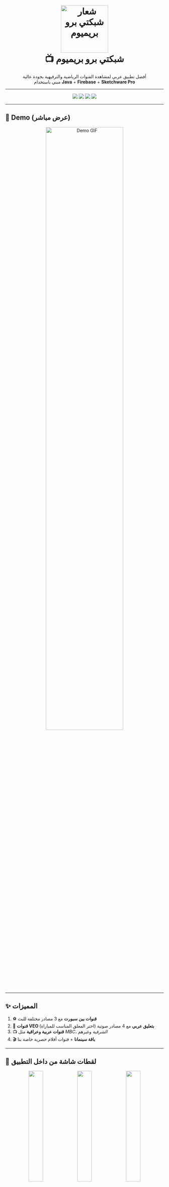 <h1 align="center">
  <img src="https://iili.io/K2xslg1.png" alt="شعار شبكتي برو بريميوم" width="150">
  <br>
  📺 شبكتي برو بريميوم
</h1>

<p align="center">
  أفضل تطبيق عربي لمشاهدة القنوات الرياضية والترفيهية بجودة عالية  
  <br>
  مبني باستخدام <b>Java</b> + <b>Firebase</b> + <b>Sketchware Pro</b>
</p>

---

<p align="center">
  <img src="https://img.shields.io/badge/Java-✓-red?style=for-the-badge&logo=java">
  <img src="https://img.shields.io/badge/Firebase-Integrated-yellow?style=for-the-badge&logo=firebase">
  <img src="https://img.shields.io/badge/Version-1.0.0-blue?style=for-the-badge">
  <img src="https://img.shields.io/badge/License-MIT-green?style=for-the-badge">
</p>

---

## 🎥 Demo (عرض مباشر)

<p align="center">
  <!-- هنا تحط رابط الـ GIF -->
  <img src="https://your-gif-link-here.gif" alt="Demo GIF" width="70%">
</p>

---

## ✨ المميزات

1. ⚽ **قنوات بين سبورت** مع 3 مصادر مختلفة للبث  
2. 🎤 **قنوات VEO بتعليق عربي** مع 4 مصادر صوتية (اختر المعلق المناسب للمباراة)  
3. 📺 **قنوات عربية وعراقية** مثل *MBC*، *الشرقية* وغيرهم  
4. 🎬 **باقة سينمانا** + قنوات أفلام حصرية خاصة بنا  

---

## 📸 لقطات شاشة من داخل التطبيق
<p align="center">
  <img src="https://iili.io/K2xSeCF.png" width="30%">
  <img src="https://iili.io/K2xSeCF.png" width="30%">
  <img src="https://iili.io/K2xSkEg.md.png" width="30%">
</p>

---

## 📥 التحميل
🔗 [تحميل آخر نسخة APK](https://github.com/username/shabakaty-pro-premium/releases/latest)  

---

## 🛠️ طريقة التثبيت
1. حمل ملف الـ **APK** من الرابط أعلاه  
2. ثبّت التطبيق على جهازك الأندرويد  
3. افتح التطبيق واستمتع بالمشاهدة ✨  

---

## ❓ الأسئلة الشائعة (FAQ)

**🔹 س: التطبيق ما يشتغل؟**  
ج: التطبيق مخصص فقط لمشتركي **إيرثلنك**، إذا شبكتك غير إيرثلنك فلن يعمل.  

**🔹 س: التطبيق يقطع أثناء المشاهدة؟**  
ج: السبب من خدمة الإنترنت لديك، إذا كان الانترنت ضعيف راح يصير تقطيع.  

**🔹 س: هل التطبيق مجاني؟**  
ج: نعم ✅ التطبيق مجاني 100% لجميع مشتركي **إيرثلنك**.  

**🔹 س: قنوات بين سبورت شغالة دائماً؟**  
ج: قنوات بين سبورت تعمل حصريًا **وقت المباريات**.  

---

## 🗺️ Roadmap (خطة التحديثات القادمة)

- 🎤 **تحديث صوتيات VEO** لإضافة وتحسين التعليق العربي  
- ⚽ **تحديث قنوات بين سبورت الاحتياطية** لضمان توفر بث بديل أثناء المباريات  
- 📺 **تحديث القنوات المتوقفة** بشكل دوري للحفاظ على استقرار الخدمة  

> 🔄 هذه التحديثات تشمل جميع نسخ **شبكتي برو بريميوم**:  
> - 📱 نسخة الموبايل  
> - 📺 نسخة الشاشات  
> - 🖥️ نسخة الشاشات القديمة (نظام 4.4.2)  

---

## 🚀 التقنيات المستخدمة
- [Java](https://www.oracle.com/java/)  
- [Firebase](https://firebase.google.com/)  
- [Sketchware Pro](https://sketchware-pro.com/)  

---

## 📌 المطور
👤 **أحمد عماد البرزنجي**  
- 📧 للتواصل: **shabakatypro@gmail.com**  
- 🌐 [حسابي على GitHub](https://github.com/username)  

---

## 📜 الترخيص
هذا المشروع مفتوح المصدر تحت ترخيص **MIT** – يمكنك استخدام الكود أو تعديله بحرية مع الإشارة للمصدر.  

---

## ⚠️ التنويه القانوني (Disclaimer)
هذا المشروع تم إنشاؤه **لأغراض تعليمية وتجريبية فقط**.  
جميع العلامات التجارية، الأسماء، والقنوات المذكورة هي ملك لأصحابها الشرعيين.  
لا يقوم هذا المشروع بتخزين أو توزيع أي محتوى مقرصن.  
المطور غير مسؤول عن أي استخدام غير قانوني للتطبيق.
